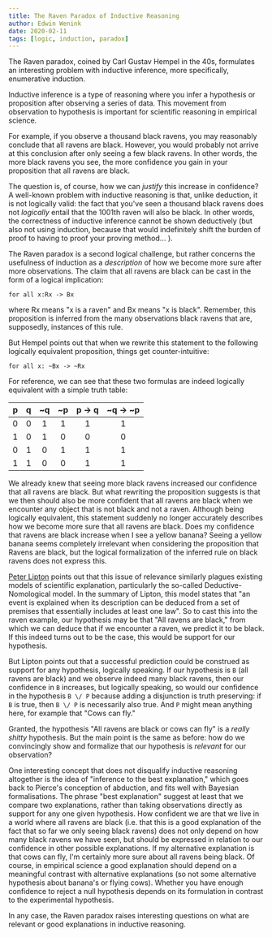 ```yaml
---
title: The Raven Paradox of Inductive Reasoning
author: Edwin Wenink
date: 2020-02-11
tags: [logic, induction, paradox]
---
```


The Raven paradox, coined by Carl Gustav Hempel in the 40s, formulates an interesting problem with inductive inference, more specifically, enumerative induction.

Inductive inference is a type of reasoning where you infer a hypothesis or proposition after observing a series of data.
This movement from observation to hypothesis is important for scientific reasoning in empirical science. 

For example, if you observe a thousand black ravens, you may reasonably conclude that all ravens are black. 
However, you would probably not arrive at this conclusion after only seeing a few black ravens.
In other words, the more black ravens you see, the more confidence you gain in your proposition that all ravens are black.

The question is, of course, how we can *justify* this increase in confidence?
A well-known problem with inductive reasoning is that, unlike deduction, it is not logically valid: the fact that you've seen a thousand black ravens does not *logically* entail that the 1001th raven will also be black.
In other words, the correctness of inductive inference cannot be shown deductively (but also not using induction, because that would indefinitely shift the burden of proof to having to proof your proving method... ).

The Raven paradox is a second logical challenge, but rather concerns the usefulness of induction as a *description* of how we become more sure after more observations.
The claim that all ravens are black can be cast in the form of a logical implication:
```
for all x:Rx -> Bx
```

where Rx means "x is a raven" and Bx means "x is black".
Remember, this proposition is inferred from the many observations black ravens that are, supposedly, instances of this rule.

But Hempel points out that when we rewrite this statement to the following logically equivalent proposition, things get counter-intuitive:

```
for all x: ~Bx -> ~Rx
```

For reference, we can see that these two formulas are indeed logically equivalent with a simple truth table:

| p     | q   | ~q  | ~p | p -> q    | ~q -> ~p  |
|:-----:|:---:|:---:|:-: |:---------:| :-------: |
| 0     | 0   | 1   | 1  | 1         | 1         |
| 1     | 0   | 1   | 0  | 0         | 0         |
| 0     | 1   | 0   | 1  | 1         | 1         |
| 1     | 1   | 0   | 0  | 1         | 1         |

We already knew that seeing more black ravens increased our confidence that all ravens are black.
But what rewriting the proposition suggests is that we then should also be more confident that all ravens are black when we encounter any object that is not black and not a raven.
Although being logically equivalent, this statement suddenly no longer accurately describes how we become more sure that all ravens are black. 
Does my confidence that ravens are black increase when I see a yellow banana?
Seeing a yellow banana seems completely irrelevant when considering the proposition that Ravens are black, but the logical formalization of the inferred rule on black ravens does not express this. 

[Peter Lipton]( https://onlinelibrary.wiley.com/doi/abs/10.1002/9781405164481.ch29 ) points out that this issue of relevance similarly plagues existing models of scientific explanation, particularly the so-called Deductive-Nomological model.
In the summary of Lipton, this model states that "an event is explained when its description can be deduced from a set of premises that essentially includes at least one law".
So to cast this into the raven example, our hypothesis may be that "All ravens are black," from which we can deduce that if we encounter a raven, we predict it to be black.
If this indeed turns out to be the case, this would be support for our hypothesis.

But Lipton points out that a successful prediction could be construed as support for any hypothesis, logically speaking.
If our hypothesis is `B` (all ravens are black) and we observe indeed many black ravens, then our confidence in `B` increases, but logically speaking, so would our confidence in the hypothesis `B \/ P` because adding a disjunction is truth preserving: if `B` is true, then `B \/ P` is necessarily also true.
And `P` might mean anything here, for example that "Cows can fly." 

Granted, the hypothesis "All ravens are black or cows can fly" is a *really shitty* hypothesis.
But the main point is the same as before: how do we convincingly show and formalize that our hypothesis is *relevant* for our observation?

One interesting concept that does not disqualify inductive reasoning altogether is the idea of "inference to the best explanation," which goes back to Pierce's conception of abduction, and fits well with Bayesian formalisations.
The phrase "best explanation" suggest at least that we compare two explanations, rather than taking observations directly as support for any one given hypothesis.
How confident we are that we live in a world where all ravens are black (i.e. that this is a good explanation of the fact that so far we only seeing black ravens) does not only depend on how many black ravens we have seen, but should be expressed in relation to our confidence in other possible explanations.
If my alternative explanation is that cows can fly, I'm certainly more sure about all ravens being black.
Of course, in empirical science a good explanation should depend on a meaningful contrast with alternative explanations (so not some alternative hypothesis about banana's or flying cows).
Whether you have enough confidence to reject a null hypothesis depends on its formulation in contrast to the experimental hypothesis.

In any case, the Raven paradox raises interesting questions on what are relevant or good explanations in inductive reasoning.
